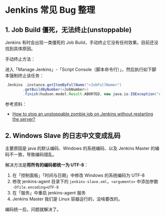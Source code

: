 # Jenkins 常见 Bug 整理

## 1. Job Build 僵死，无法终止(unstoppable)

Jenkins 有时会出现一类僵死的 Job Build，手动终止它没有任何效果。目前还没找到具体原因。

手动终止方法：

进入「Manage Jenkins」-「Script Console（脚本命令行）」，然后执行如下脚本强制终止该任务：

```groovy
 Jenkins .instance.getItemByFullName("<JobFullName>")
        .getBuildByNumber(<JobNumber>)
        .finish(hudson.model.Result.ABORTED, new java.io.IOException("Aborting build"));
```

参考资料：

- [How to stop an unstoppable zombie job on Jenkins without restarting the server?](https://stackoverflow.com/questions/14456592/how-to-stop-an-unstoppable-zombie-job-on-jenkins-without-restarting-the-server)

## 2. Windows Slave 的日志中文变成乱码

主要原因是 java 的默认编码、Windows 的系统编码、以及 Jenkins Master 的编码不一致，导致编码错乱。

解决方法是**将所有的编码都统一为 UTF-8**：

1. 在「控制面板」「时间与日期」中修改 Windows 的系统编码为 UTF-8
2. 修改 jenkins-agent 目录下的 `jenkins-slave.xml`，`<arguments>` 中添加参数 `-Dfile.encoding=UTF-8`
3. 在「服务」中重启 jenkins-agent 服务
4. Jenkins Master 我们是 Linux 容器运行的，没啥要改的。

编码统一后，问题就解决了。
